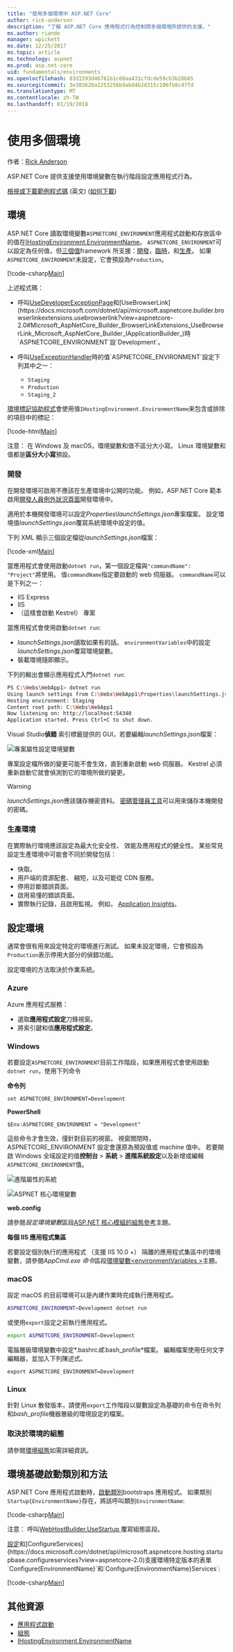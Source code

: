 ```yaml
---
title: "使用多個環境中 ASP.NET Core"
author: rick-anderson
description: "了解 ASP.NET Core 應用程式行為控制跨多個環境所提供的支援。"
ms.author: riande
manager: wpickett
ms.date: 12/25/2017
ms.topic: article
ms.technology: aspnet
ms.prod: asp.net-core
uid: fundamentals/environments
ms.openlocfilehash: 83d1593d46761b1c00aa431cfdcde59cb3b28b65
ms.sourcegitcommit: 3e303620a125325bb9abd4b2d315c106fb8c47fd
ms.translationtype: MT
ms.contentlocale: zh-TW
ms.lasthandoff: 01/19/2018
---
```

# <a name="working-with-multiple-environments"></a>使用多個環境

作者：[Rick Anderson](https://twitter.com/RickAndMSFT)

ASP.NET Core 提供支援使用環境變數在執行階段設定應用程式行為。

[檢視或下載範例程式碼](https://github.com/aspnet/Docs/tree/master/aspnetcore/fundamentals/environments/sample) \(英文\) ([如何下載](xref:tutorials/index#how-to-download-a-sample))

## <a name="environments"></a>環境

ASP.NET Core 讀取環境變數`ASPNETCORE_ENVIRONMENT`應用程式啟動和存放區中的值在[IHostingEnvironment.EnvironmentName](https://docs.microsoft.com/dotnet/api/microsoft.aspnetcore.hosting.ihostingenvironment.environmentname?view=aspnetcore-2.0#Microsoft_AspNetCore_Hosting_IHostingEnvironment_EnvironmentName)。 `ASPNETCORE_ENVIRONMENT`可以設定為任何值，但[三個值](https://docs.microsoft.com/dotnet/api/microsoft.aspnetcore.hosting.environmentname?view=aspnetcore-2.0)framework 所支援：[開發](https://docs.microsoft.com/dotnet/api/microsoft.aspnetcore.hosting.environmentname.development?view=aspnetcore-2.0)，[臨時](https://docs.microsoft.com/dotnet/api/microsoft.aspnetcore.hosting.environmentname.staging?view=aspnetcore-2.0)，和[生產](https://docs.microsoft.com/dotnet/api/microsoft.aspnetcore.hosting.environmentname.production?view=aspnetcore-2.0)。 如果`ASPNETCORE_ENVIRONMENT`未設定，它會預設為`Production`。

[!code-csharp[Main](environments/sample/WebApp1/Startup.cs?name=snippet)]

上述程式碼：

* 呼叫[UseDeveloperExceptionPage](https://docs.microsoft.com/dotnet/api/microsoft.aspnetcore.builder.developerexceptionpageextensions.usedeveloperexceptionpage?view=aspnetcore-2.0#Microsoft_AspNetCore_Builder_DeveloperExceptionPageExtensions_UseDeveloperExceptionPage_Microsoft_AspNetCore_Builder_IApplicationBuilder_)和[UseBrowserLink](https://docs.microsoft.com/dotnet/api/microsoft.aspnetcore.builder.browserlinkextensions.usebrowserlink?view=aspnetcore-2.0#Microsoft_AspNetCore_Builder_BrowserLinkExtensions_UseBrowserLink_Microsoft_AspNetCore_Builder_IApplicationBuilder_)時`ASPNETCORE_ENVIRONMENT`設`Development`。
* 呼叫[UseExceptionHandler](https://docs.microsoft.com/dotnet/api/microsoft.aspnetcore.builder.exceptionhandlerextensions.useexceptionhandler?view=aspnetcore-2.0#Microsoft_AspNetCore_Builder_ExceptionHandlerExtensions_UseExceptionHandler_Microsoft_AspNetCore_Builder_IApplicationBuilder_)時的值`ASPNETCORE_ENVIRONMENT`設定下列其中之一：

    * `Staging`
    * `Production`
    * `Staging_2`

[環境標記協助程式](xref:mvc/views/tag-helpers/builtin-th/environment-tag-helper)會使用值`IHostingEnvironment.EnvironmentName`来包含或排除的項目中的標記：

[!code-html[Main](environments/sample/WebApp1/Pages/About.cshtml)]

注意： 在 Windows 及 macOS，環境變數和值不區分大小寫。 Linux 環境變數和值都是**區分大小寫**預設。

### <a name="development"></a>開發

在開發環境可啟用不應該在生產環境中公開的功能。 例如，ASP.NET Core 範本啟用[開發人員例外狀況頁面](xref:fundamentals/error-handling#the-developer-exception-page)開發環境中。

適用於本機開發環境可以設定*Properties\launchSettings.json*專案檔案。 設定環境值*launchSettings.json*覆寫系統環境中設定的值。

下列 XML 顯示三個設定檔從*launchSettings.json*檔案：

[!code-xml[Main](environments/sample/WebApp1/Properties/launchSettings.json?highlight=10,11,18,26)]

當應用程式會使用啟動`dotnet run`，第一個設定檔與`"commandName": "Project"`將使用。 值`commandName`指定要啟動的 web 伺服器。 `commandName`可以是下列之一：

* IIS Express
* IIS
* （這樣會啟動 Kestrel） 專案

當應用程式會使用啟動`dotnet run`:

* *launchSettings.json*讀取如果有的話。 `environmentVariables`中的設定*launchSettings.json*覆寫環境變數。
* 裝載環境隨即顯示。


下列的輸出會顯示應用程式入門`dotnet run`:
```bash
PS C:\Webs\WebApp1> dotnet run
Using launch settings from C:\Webs\WebApp1\Properties\launchSettings.json...
Hosting environment: Staging
Content root path: C:\Webs\WebApp1
Now listening on: http://localhost:54340
Application started. Press Ctrl+C to shut down.
```

Visual Studio**偵錯** 索引標籤提供的 GUI，若要編輯*launchSettings.json*檔案：

![專案屬性設定環境變數](environments/_static/project-properties-debug.png)

專案設定檔所做的變更可能不會生效，直到重新啟動 web 伺服器。 Kestrel 必須重新啟動它就會偵測到它的環境所做的變更。

>[!WARNING]
> *launchSettings.json*應該儲存機密資料。 [密碼管理員工具](xref:security/app-secrets)可以用來儲存本機開發的密碼。

### <a name="production"></a>生產環境

在實際執行環境應該設定為最大化安全性、 效能及應用程式的健全性。 某些常見設定生產環境中可能會不同於開發包括：

* 快取。
* 用戶端的資源配套、 縮短，以及可能從 CDN 服務。
* 停用診斷錯誤頁面。
* 啟用易懂的錯誤頁面。
* 實際執行記錄，且啟用監視。 例如， [Application Insights](https://azure.microsoft.com/documentation/articles/app-insights-asp-net-five/)。

## <a name="setting-the-environment"></a>設定環境

通常會很有用來設定特定的環境進行測試。 如果未設定環境，它會預設為`Production`表示停用大部分的偵錯功能。

設定環境的方法取決於作業系統。

### <a name="azure"></a>Azure

Azure 應用程式服務：

* 選取**應用程式設定**刀鋒視窗。
* 將索引鍵和值**應用程式設定**。


### <a name="windows"></a>Windows
若要設定`ASPNETCORE_ENVIRONMENT`目前工作階段，如果應用程式會使用啟動`dotnet run`，使用下列命令

**命令列**
```
set ASPNETCORE_ENVIRONMENT=Development
```
**PowerShell**
```
$Env:ASPNETCORE_ENVIRONMENT = "Development"
```

這些命令才會生效，僅針對目前的視窗。 視窗關閉時，ASPNETCORE_ENVIRONMENT 設定會還原為預設值或 machine 值中。 若要開啟 Windows 全域設定的值**控制台** > **系統** > **進階系統設定**以及新增或編輯`ASPNETCORE_ENVIRONMENT`值。

![進階屬性的系統](environments/_static/systemsetting_environment.png)

![ASPNET 核心環境變數](environments/_static/windows_aspnetcore_environment.png)


**web.config**

請參閱*設定環境變數*區段[ASP.NET 核心模組的組態參考](xref:host-and-deploy/aspnet-core-module#setting-environment-variables)主題。

**每個 IIS 應用程式集區**

若要設定個別執行的應用程式 （支援 IIS 10.0 +） 隔離的應用程式集區中的環境變數，請參閱*AppCmd.exe 命令*區段[環境變數\<environmentVariables >](/iis/configuration/system.applicationHost/applicationPools/add/environmentVariables/#appcmdexe)主題。

### <a name="macos"></a>macOS
設定 macOS 的目前環境可以是內建作業時完成執行應用程式。

```bash
ASPNETCORE_ENVIRONMENT=Development dotnet run
```
或使用`export`設定之前執行應用程式。

```bash
export ASPNETCORE_ENVIRONMENT=Development
```
電腦層級環境變數中設定*.bashrc*或*.bash_profile*檔案。 編輯檔案使用任何文字編輯器，並加入下列陳述式。

```
export ASPNETCORE_ENVIRONMENT=Development
```

### <a name="linux"></a>Linux
針對 Linux 散發版本，請使用`export`工作階段以變數設定為基礎的命令在命令列和*bash_profile*機器層級的環境設定的檔案。

### <a name="configuration-by-environment"></a>取決於環境的組態

請參閱[環境組態](xref:fundamentals/configuration/index#configuration-by-environment)如需詳細資訊。

<a name="startup-conventions"></a>
## <a name="environment-based-startup-class-and-methods"></a>環境基礎啟動類別和方法

ASP.NET Core 應用程式啟動時，[啟動類別](xref:fundamentals/startup)bootstraps 應用程式。 如果類別`Startup{EnvironmentName}`存在，將該呼叫類別`EnvironmentName`:

[!code-csharp[Main](environments/sample/WebApp1/StartupDev.cs?name=snippet&highlight=1)]

注意： 呼叫[WebHostBuilder.UseStartup<TStartup> ](https://docs.microsoft.com/dotnet/api/microsoft.aspnetcore.hosting.webhostbuilderextensions.usestartup?view=aspnetcore-2.0#Microsoft_AspNetCore_Hosting_WebHostBuilderExtensions_UseStartup__1_Microsoft_AspNetCore_Hosting_IWebHostBuilder_)覆寫組態區段。

[設定](https://docs.microsoft.com/dotnet/api/microsoft.aspnetcore.hosting.startupbase.configure?view=aspnetcore-2.0#Microsoft_AspNetCore_Hosting_StartupBase_Configure_Microsoft_AspNetCore_Builder_IApplicationBuilder_)和[ConfigureServices](https://docs.microsoft.com/dotnet/api/microsoft.aspnetcore.hosting.startupbase.configureservices?view=aspnetcore-2.0)支援環境特定版本的表單`Configure{EnvironmentName}`和`Configure{EnvironmentName}Services`:

[!code-csharp[Main](environments/sample/WebApp1/Startup.cs?name=snippet_all&highlight=15,37)]

## <a name="additional-resources"></a>其他資源

* [應用程式啟動](xref:fundamentals/startup)
* [組態](xref:fundamentals/configuration/index)
* [IHostingEnvironment.EnvironmentName](https://docs.microsoft.com/dotnet/api/microsoft.aspnetcore.hosting.ihostingenvironment.environmentname?view=aspnetcore-2.0#Microsoft_AspNetCore_Hosting_IHostingEnvironment_EnvironmentName)
